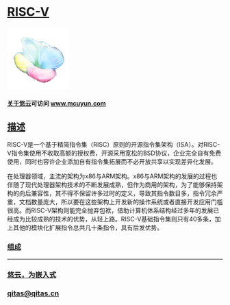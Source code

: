 ﻿# [RISC-V](https://github.com/mcuyun/RISC-V) 

[![sites](mcuyun/mcuyun.png)](http://www.mcuyun.com)

#### [关于悠云](https://github.com/mcuyun)可访问 www.mcuyun.com

## [描述](https://github.com/mcuyun/RISC-V/wiki) 

RISC-V是一个基于精简指令集（RISC）原则的开源指令集架构（ISA）。对RISC-V指令集使用不收取高额的授权费，开源采用宽松的BSD协议，企业完全自有免费使用，同时也容许企业添加自有指令集拓展而不必开放共享以实现差异化发展。

在处理器领域，主流的架构为x86与ARM架构。x86与ARM架构的发展的过程也伴随了现代处理器架构技术的不断发展成熟，但作为商用的架构，为了能够保持架构的向后兼容性，其不得不保留许多过时的定义，导致其指令数目多，指令冗余严重，文档数量庞大，所以要在这些架构上开发新的操作系统或者直接开发应用门槛很高。而RISC-V架构则能完全抛弃包袱，借助计算机体系结构经过多年的发展已经成为比较成熟的技术的优势，从轻上路。RISC-V基础指令集则只有40多条，加上其他的模块化扩展指令总共几十条指令，具有后发优势。 

### [组成](mcuyun/)

---

###  [悠云，为嵌入式](http://www.mcuyun.com)   
###  qitas@qitas.cn


